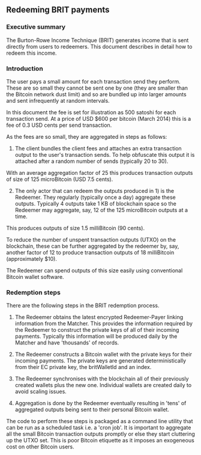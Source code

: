 
## Redeeming BRIT payments

### Executive summary

The Burton-Rowe Income Technique (BRIT) generates income that is sent directly from users to redeemers.
This document describes in detail how to redeem this income.


### Introduction

The user pays a small amount for each transaction send they perform. These are so small they cannot be sent one by one
(they are smaller than the Bitcoin network dust limit) and so are bundled up into larger amounts and sent infrequently
at random intervals.

In this document the fee is set for illustration as 500 satoshi for each transaction send. At a price of USD $600 per bitcoin
(March 2014) this is a fee of 0.3 USD cents per send transaction.

As the fees are so small, they are aggregated in steps as follows:

1) The client bundles the client fees and attaches an extra transaction output to the user's transaction sends. To help
obfuscate this output it is attached after a random number of sends (typically 20 to 30).

With an average aggregation factor of 25 this produces transaction outputs of size of 125 microBitcoin (USD 7.5 cents).

2) The only actor that can redeem the outputs produced in 1) is the Redeemer.
They regularly (typically once a day) aggregate these outputs. Typically 4 outputs take 1 KB of blockchain space so
the Redeemer may aggregate, say, 12 of the 125 microBitcoin outputs at a time.

This produces outputs of size 1.5 milliBitcoin (90 cents).

To reduce the number of unspent transaction outputs (UTXO) on the blockchain, these can be further aggregated by the
redeemer by, say, another factor of 12 to produce transaction outputs of 18 milliBitcoin (approximately $10).

The Redeemer can spend outputs of this size easily using conventional Bitcoin wallet software.


### Redemption steps

There are the following steps in the BRIT redemption process.

1. The Redeemer obtains the latest encrypted Redeemer-Payer linking information from the Matcher. This provides the
information required by the Redeemer to construct the private keys of all of their incoming payments.
Typically this information will be produced daily by the Matcher and have 'thousands' of records.

2. The Redeemer constructs a Bitcoin wallet with the private keys for their incoming payments. The private keys are generated
deterministically from their EC private key, the britWalletId and an index.

3. The Redeemer synchronises with the blockchain all of their previously created wallets plus the new one. Individual wallets
are created daily to avoid scaling issues.

4. Aggregation is done by the Redeemer eventually resulting in 'tens' of aggregated outputs being sent to their personal Bitcoin
wallet.

The code to perform these steps is packaged as a command line utility that can be run as a scheduled task i.e. a 'cron job'.
It is important to aggregate all the small Bitcoin transaction outputs promptly or else they start cluttering up the UTXO set.
This is poor Bitcoin etiquette as it imposes an exogeneous cost on other Bitcoin users.

